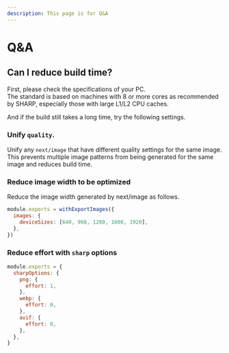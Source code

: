 ```yaml
---
description: This page is for Q&A
---
```


# Q&A

## Can I reduce build time?

First, please check the specifications of your PC.  
The standard is based on machines with 8 or more cores as recommended by SHARP, especially those with large L1/L2 CPU caches.

And if the build still takes a long time, try the following settings.

### Unify `quality`.

Unify any `next/image` that have different quality settings for the same image.
This prevents multiple image patterns from being generated for the same image and reduces build time.

### Reduce image width to be optimized

Reduce the image width generated by next/image as follows.

```js title="next.config.js"
module.exports = withExportImages({
  images: {
    deviceSizes: [640, 960, 1280, 1600, 1920],
  },
})
```

### Reduce effort with `sharp` options

```js title="export-images.config.js"
module.exports = {
  sharpOptions: {
    png: {
      effort: 1,
    },
    webp: {
      effort: 0,
    },
    avif: {
      effort: 0,
    },
  },
}
```
